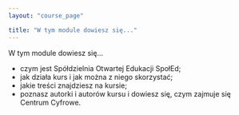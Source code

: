 ```yaml
---
layout: "course_page"

title: "W tym module dowiesz się..."
---
```


<div class="text-center screen-title">
W tym module dowiesz się...
</div>


<div class="screen-content">
<ul>  
<li class="bullet">czym jest Spółdzielnia Otwartej Edukacji SpołEd;</li>
<li class="bullet">jak działa kurs i jak można z niego skorzystać;</li>
<li class="bullet">jakie treści znajdziesz na kursie;</li>
<li class="bullet">poznasz autorki i autorów kursu i dowiesz się, czym zajmuje się Centrum Cyfrowe.</li>
</ul>

&nbsp;
&nbsp;
&nbsp;
&nbsp;
&nbsp;
&nbsp;
&nbsp;
&nbsp;
&nbsp;
&nbsp;
&nbsp;
&nbsp;
&nbsp;
&nbsp;
&nbsp;
&nbsp;
&nbsp;
&nbsp;
&nbsp;
&nbsp;
&nbsp;
&nbsp;
&nbsp;
&nbsp;
&nbsp;
&nbsp;
&nbsp;
&nbsp;
&nbsp;
&nbsp;
&nbsp;
&nbsp;

</div>  


